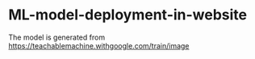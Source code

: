# ML-model-deployment-in-website
The model is generated from https://teachablemachine.withgoogle.com/train/image 
